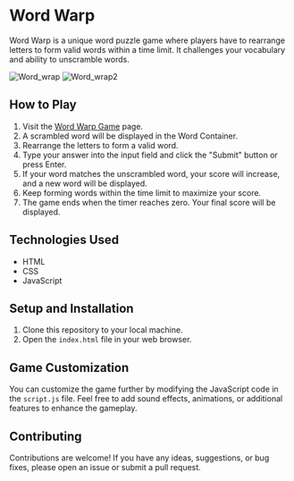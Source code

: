 # Word Warp

Word Warp is a unique word puzzle game where players have to rearrange letters to form valid words within a time limit. It challenges your vocabulary and ability to unscramble words.

![Word_wrap](https://github.com/kumar11jr/GameZone/assets/104729493/489d1cf8-f629-4371-ac8c-8996f1dd55fa)
![Word_wrap2](https://github.com/kumar11jr/GameZone/assets/104729493/27f70034-4cd1-48f7-9c6b-bf535d15be74)


## How to Play

1. Visit the [Word Warp Game](index.html) page.
2. A scrambled word will be displayed in the Word Container.
3. Rearrange the letters to form a valid word.
4. Type your answer into the input field and click the "Submit" button or press Enter.
5. If your word matches the unscrambled word, your score will increase, and a new word will be displayed.
6. Keep forming words within the time limit to maximize your score.
7. The game ends when the timer reaches zero. Your final score will be displayed.

## Technologies Used

- HTML
- CSS
- JavaScript

## Setup and Installation

1. Clone this repository to your local machine.
2. Open the `index.html` file in your web browser.

## Game Customization

You can customize the game further by modifying the JavaScript code in the `script.js` file. Feel free to add sound effects, animations, or additional features to enhance the gameplay.

## Contributing

Contributions are welcome! If you have any ideas, suggestions, or bug fixes, please open an issue or submit a pull request.


